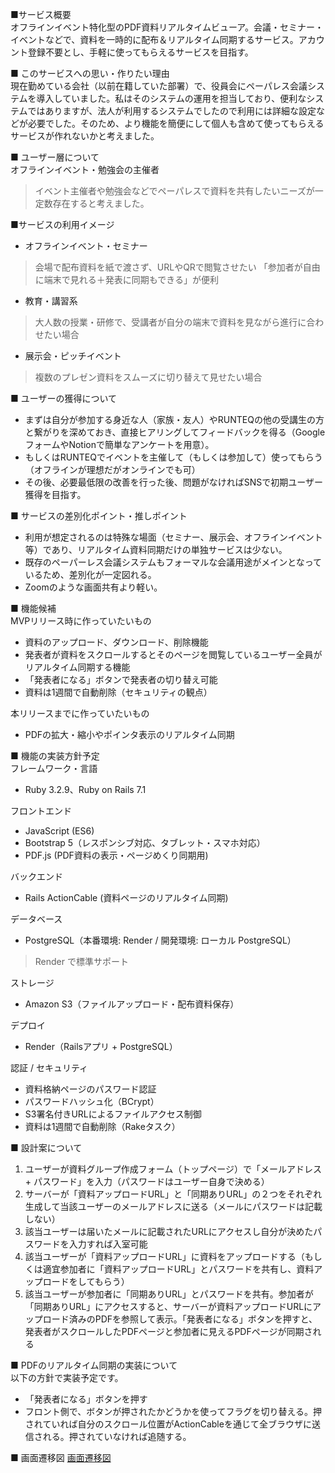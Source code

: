 ■サービス概要  
オフラインイベント特化型のPDF資料リアルタイムビューア。会議・セミナー・イベントなどで、資料を一時的に配布＆リアルタイム同期するサービス。アカウント登録不要とし、手軽に使ってもらえるサービスを目指す。

■ このサービスへの思い・作りたい理由  
現在勤めている会社（以前在籍していた部署）で、役員会にペーパレス会議システムを導入していました。私はそのシステムの運用を担当しており、便利なシステムではありますが、法人が利用するシステムでしたので利用には詳細な設定などが必要でした。そのため、より機能を簡便にして個人も含めて使ってもらえるサービスが作れないかと考えました。

■ ユーザー層について  
オフラインイベント・勉強会の主催者
> イベント主催者や勉強会などでペーパレスで資料を共有したいニーズが一定数存在すると考えました。

■サービスの利用イメージ
- オフラインイベント・セミナー
> 会場で配布資料を紙で渡さず、URLやQRで閲覧させたい
> 「参加者が自由に端末で見れる＋発表に同期もできる」が便利

- 教育・講習系
> 大人数の授業・研修で、受講者が自分の端末で資料を見ながら進行に合わせたい場合

- 展示会・ピッチイベント
> 複数のプレゼン資料をスムーズに切り替えて見せたい場合

■ ユーザーの獲得について
- まずは自分が参加する身近な人（家族・友人）やRUNTEQの他の受講生の方と繋がりを深めておき、直接ヒアリングしてフィードバックを得る（GoogleフォームやNotionで簡単なアンケートを用意）。
- もしくはRUNTEQでイベントを主催して（もしくは参加して）使ってもらう（オフラインが理想だがオンラインでも可）
- その後、必要最低限の改善を行った後、問題がなければSNSで初期ユーザー獲得を目指す。

■ サービスの差別化ポイント・推しポイント
- 利用が想定されるのは特殊な場面（セミナー、展示会、オフラインイベント等）であり、リアルタイム資料同期だけの単独サービスは少ない。
- 既存のペーパーレス会議システムもフォーマルな会議用途がメインとなっているため、差別化が一定図れる。
- Zoomのような画面共有より軽い。

■ 機能候補  
MVPリリース時に作っていたいもの
- 資料のアップロード、ダウンロード、削除機能
- 発表者が資料をスクロールするとそのページを閲覧しているユーザー全員がリアルタイム同期する機能
- 「発表者になる」ボタンで発表者の切り替え可能
- 資料は1週間で自動削除（セキュリティの観点）

本リリースまでに作っていたいもの
- PDFの拡大・縮小やポインタ表示のリアルタイム同期

■ 機能の実装方針予定  
フレームワーク・言語
- Ruby 3.2.9、Ruby on Rails 7.1

フロントエンド
- JavaScript (ES6)
- Bootstrap 5（レスポンシブ対応、タブレット・スマホ対応）
- PDF.js (PDF資料の表示・ページめくり同期用)

バックエンド
- Rails ActionCable (資料ページのリアルタイム同期)

データベース
- PostgreSQL（本番環境: Render / 開発環境: ローカル PostgreSQL）
> Render で標準サポート

ストレージ
- Amazon S3（ファイルアップロード・配布資料保存）

デプロイ
- Render（Railsアプリ + PostgreSQL）

認証 / セキュリティ
- 資料格納ページのパスワード認証
- パスワードハッシュ化（BCrypt）
- S3署名付きURLによるファイルアクセス制御
- 資料は1週間で自動削除（Rakeタスク）

■ 設計案について  
1. ユーザーが資料グループ作成フォーム（トップページ）で「メールアドレス + パスワード」を入力（パスワードはユーザー自身で決める）
2. サーバーが「資料アップロードURL」と「同期ありURL」の２つをそれぞれ生成して当該ユーザーのメールアドレスに送る（メールにパスワードは記載しない）
3. 該当ユーザーは届いたメールに記載されたURLにアクセスし自分が決めたパスワードを入力すれば入室可能
4. 該当ユーザーが「資料アップロードURL」に資料をアップロードする（もしくは適宜参加者に「資料アップロードURL」とパスワードを共有し、資料アップロードをしてもらう）
5. 該当ユーザーが参加者に「同期ありURL」とパスワードを共有。参加者が「同期ありURL」にアクセスすると、サーバーが資料アップロードURLにアップロード済みのPDFを参照して表示。「発表者になる」ボタンを押すと、発表者がスクロールしたPDFページと参加者に見えるPDFページが同期される

■ PDFのリアルタイム同期の実装について  
以下の方針で実装予定です。  
- 「発表者になる」ボタンを押す
- フロント側で、ボタンが押されたかどうかを使ってフラグを切り替える。押されていれば自分のスクロール位置がActionCableを通じて全ブラウザに送信される。押されていなければ追随する。

■ 画面遷移図
  [画面遷移図](https://www.figma.com/design/2qsrpcBYgcrwG8Qu5mSlK0/%E7%94%BB%E9%9D%A2%E9%81%B7%E7%A7%BB%E5%9B%B3?node-id=0-1&t=zvUiTj4WbvR7EkHH-1)
  